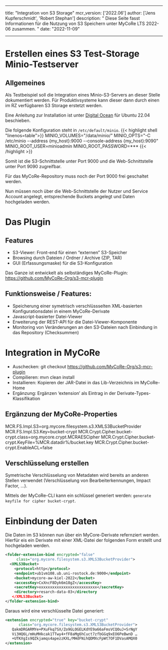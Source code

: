 
---

title: "Integration von S3 Storage"
mcr_version: ['2022.06']
author: ['Jens Kupferschmidt', 'Robert Stephan']
description: "
      Diese Seite fasst Informationen für die Nutzung von S3 Speichern unter MyCoRe LTS 2022-06 zusammen.
    "
date: "2022-11-09"

---

# Erstellen eines S3 Test-Storage Minio-Testserver

## Allgemeines

Als Testbeispiel soll die Integration eines Minio-S3-Servers an dieser Stelle dokumentiert werden. Für Produktivsysteme kann
dieser dann durch einen im RZ verfügbaren S3 Storage erstetzt werden.

Eine Anleitung zur Installation ist unter [Digital Ocean](https://www.digitalocean.com/community/tutorials/how-to-set-up-an-object-storage-server-using-minio-on-ubuntu-18-04-de)
für Ubuntu 22.04 beschieben.

Die folgende Konfiguration steht in <code>/etc/default/minio</code>.
{{< highlight shell "linenos=table">}}
MINIO_VOLUMES="/data/minio/" 
MINIO_OPTS="-C /etc/minio --address {my_host}:9000 --console-address {my_host}:9090" 
MINIO_ROOT_USER=minioadmin
MINIO_ROOT_PASSWORD=***
{{< /highlight >}}

Somit ist die S3-Schnittstelle unter Port 9000 und die Web-Schnittstelle unter Port 9090 zugreifbar.

Für das MyCoRe-Repository muss noch der Port 9000 frei geschaltet werden.

Nun müssen noch über die Web-Schnittstelle der Nutzer und Service Account angelegt, entsprechende Buckets angelegt und Daten hochgeladen werden.

# Das Plugin

## Features
 * S3-Viewer: Front-end für einen “externen” S3-Speicher
 * Browsing durch Dateien / Ordner / Archive (ZIP, TAR)
 * GUI (Erfassungsmaske) für die S3-Konfiguration

Das Ganze ist entwickelt als selbständiges MyCoRe-Plugin: https://github.com/MyCoRe-Org/s3-mcr-plugin

## Funktionsweise / Features:
 * Speicherung einer symetrisch verschlüssselten XML-basierten Konfigurationsdatei in einem MyCoRe-Derivate
 * Javascript-basierter Datei-Viewer
 * Erweiterung der REST-API für die Datei-Viewer-Komponente
 * Monitoring von Veränderungen an den S3-Dateien nach Einbindung in das Repository (Checksummen)

# Integration in MyCoRe

 * Auschecken: git checkout https://github.com/MyCoRe-Org/s3-mcr-plugin
 * Compilieren: mvn clean install
 * Installieren: Kopieren der JAR-Datei in das Lib-Verzeichnis im MyCoRe-Home
 * Ergänzung:  Ergänzen ‘extension’ als Eintrag in der Derivate-Types-Klassifikation
 
## Ergänzung der MyCoRe-Properties

MCR.FS.Impl.S3=org.mycore.filesystem.s3.XMLS3BucketProvider
MCR.FS.Impl.S3.Key=bucket-crypt 
MCR.Crypt.Cipher.bucket-crypt.class=org.mycore.crypt.MCRAESCipher 
MCR.Crypt.Cipher.bucket-crypt.KeyFile=%MCR.datadir%/bucket.key 
MCR.Crypt.Cipher.bucket-crypt.EnableACL=false

## Verschlüsselung erstellen

Symetrische Verschlüsselung von Metadaten wird bereits an anderen Stellen verwendet (Verschlüsselung von Bearbeiterkennungen, Impact Factor, …).

Mittels der MyCoRe-CLI kann ein schlüssel generiert werden: `generate keyfile for cipher bucket-crypt`.

# Einbindung der Daten

Die Daten im S3 können nun über ein MyCore-Derivate refernziert werden. Hierfür eis ein Derivate mit einer XML-Datei der folgenden Form erstellt und
hochgeladen werden.
```xml {linenos=table}
<folder-extension-bind encrypted="false"
     class="org.mycore.filesystem.s3.XMLS3BucketProvider">
  <XMLS3Bucket>
    <protocol>http</protocol>
    <endpoint>ub1vm108.ub.uni-rostock.de:9000</endpoint>
    <bucket>mycore-aw-kiel-2022</bucket>
    <accessKey>CxXncF8Dyk6m18gZ</accessKey> 
    <secretKey>xxxxxxxxxxxxxxxxxxxxxxxxxx</secretKey>
    <directory>resarch-data-03</directory
   </XMLS3Bucket> 
</folder-extension-bind>
```

Daraus wird eine verschlüsselte Datei generiert:
```xml {linenos=table}
<extension encrypted="true" key="bucket-crypt"
      class="org.mycore.filesystem.s3.XMLS3BucketProvider">
   QakmDRGARMYe+PXuFkq7SX/Zo9GLOGELKdYE9a66aFmsVCQOuJ+SrNgY
   Vi3HQ6L/mHuMHkcak1TTwy4+fF8aMg6hCuct7zfbGGq9xEO6PeBwnD …
   +UTKXgIs9QZkjamqs4apezzKXL/MHdFNihQDMXcFpWt7OF1DVasAMQX0
</extension>
```

